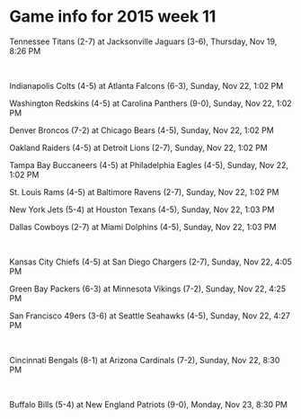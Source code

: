 # Game info for 2015 week 11

Tennessee Titans (2-7) at Jacksonville Jaguars (3-6), Thursday, Nov 19, 8:26 PM


<br/>

Indianapolis Colts (4-5) at Atlanta Falcons (6-3), Sunday, Nov 22, 1:02 PM

Washington Redskins (4-5) at Carolina Panthers (9-0), Sunday, Nov 22, 1:02 PM

Denver Broncos (7-2) at Chicago Bears (4-5), Sunday, Nov 22, 1:02 PM

Oakland Raiders (4-5) at Detroit Lions (2-7), Sunday, Nov 22, 1:02 PM

Tampa Bay Buccaneers (4-5) at Philadelphia Eagles (4-5), Sunday, Nov 22, 1:02 PM

St. Louis Rams (4-5) at Baltimore Ravens (2-7), Sunday, Nov 22, 1:02 PM

New York Jets (5-4) at Houston Texans (4-5), Sunday, Nov 22, 1:03 PM

Dallas Cowboys (2-7) at Miami Dolphins (4-5), Sunday, Nov 22, 1:03 PM


<br/>

Kansas City Chiefs (4-5) at San Diego Chargers (2-7), Sunday, Nov 22, 4:05 PM

Green Bay Packers (6-3) at Minnesota Vikings (7-2), Sunday, Nov 22, 4:25 PM

San Francisco 49ers (3-6) at Seattle Seahawks (4-5), Sunday, Nov 22, 4:27 PM


<br/>

Cincinnati Bengals (8-1) at Arizona Cardinals (7-2), Sunday, Nov 22, 8:30 PM


<br/>

Buffalo Bills (5-4) at New England Patriots (9-0), Monday, Nov 23, 8:30 PM

